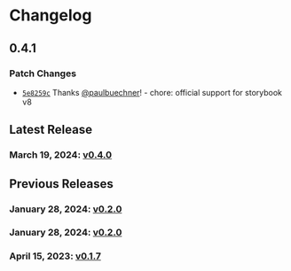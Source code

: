 # Changelog

## 0.4.1

### Patch Changes

- [`5e8259c`](https://github.com/paulbuechner/storybook-addon-data-theme-switcher/commit/5e8259c39d901219bdd4cd99273d9bbdde5d883d) Thanks [@paulbuechner](https://github.com/paulbuechner)! - chore: official support for storybook v8

## Latest Release

### March 19, 2024: [v0.4.0](/.changelog/v0.4.0.mdx)

## Previous Releases

### January 28, 2024: [v0.2.0](/.changelog/v0.2.0.mdx)

### January 28, 2024: [v0.2.0](/.changelog/v0.2.0.mdx)

### April 15, 2023: [v0.1.7](/.changelog/v0.1.7.mdx)
